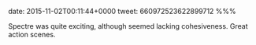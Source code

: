 date: 2015-11-02T00:11:44+0000
tweet: 660972523622899712
%%%

Spectre was quite exciting, although seemed lacking cohesiveness. Great action scenes.
